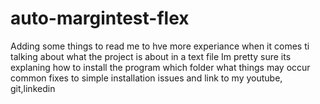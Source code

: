 # auto-margintest-flex
Adding some things to read me to hve more experiance when it comes ti talking about what the project is about in a text file
Im pretty sure its explaning how to install the program which folder what things may occur
common fixes to simple installation issues and link to my youtube, git,linkedin

